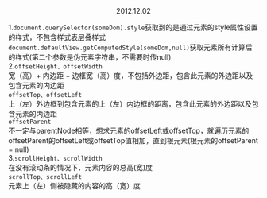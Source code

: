 <center>2012.12.02</center>

1.`document.querySelector(someDom).style`获取到的是通过元素的style属性设置的样式，不包含样式表层叠样式<br/>
`document.defaultView.getComputedStyle(someDom,null)`获取元素所有计算后的样式(第二个参数是伪元素字符串，不需要时传null)<br/>
2.`offsetHeight、offsetWidth`<br/>
宽（高）+ 内边距 + 边框宽（高）度，不包括外边距，包含此元素的外边距以及包含元素的内边距<br/>
`offsetTop、offsetLeft`<br/>
上（左）外边框到包含元素的上（左）内边框的距离，包含此元素的外边距以及包含元素的内边距<br/>
`offsetParent`<br/>
不一定与parentNode相等，想求元素的offsetLeft或offsetTop，就遍历元素的offsetParent的offsetLeft或offsetTop值相加，直到根元素(根元素的offsetParent = null)<br/>
3.`scrollHeight、scrollWidth`<br/>
在没有滚动条的情况下，元素内容的总高(宽)度<br/>
`scrollTop、scrollLeft`<br/>
元素上（左）侧被隐藏的内容的高（宽）度<br/>